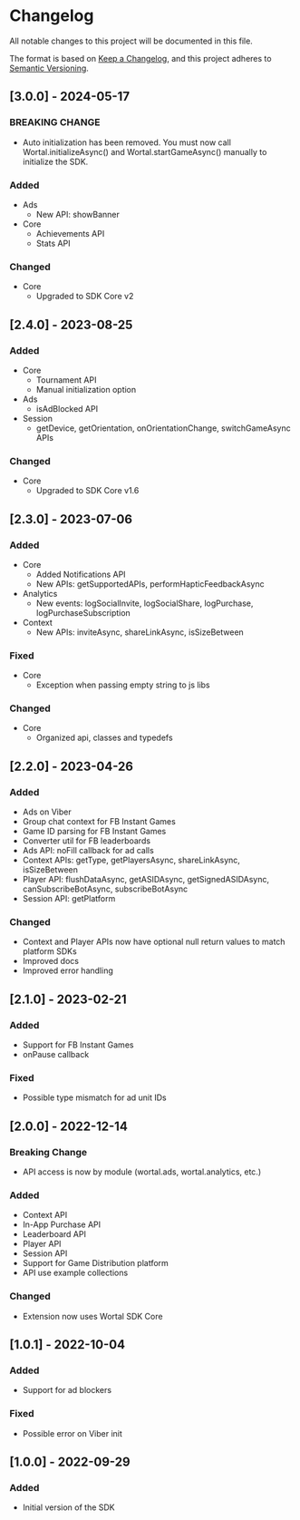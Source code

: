 # Changelog
All notable changes to this project will be documented in this file.

The format is based on [Keep a Changelog](https://keepachangelog.com/en/1.0.0/),
and this project adheres to [Semantic Versioning](https://semver.org/spec/v2.0.0.html).

## [3.0.0] - 2024-05-17
### BREAKING CHANGE
- Auto initialization has been removed. You must now call Wortal.initializeAsync() and Wortal.startGameAsync() manually to initialize the SDK.

### Added
- Ads
  - New API: showBanner
- Core
  - Achievements API
  - Stats API

### Changed
- Core
  - Upgraded to SDK Core v2

## [2.4.0] - 2023-08-25
### Added
- Core
  - Tournament API
  - Manual initialization option
- Ads
  - isAdBlocked API
- Session
  - getDevice, getOrientation, onOrientationChange, switchGameAsync APIs

### Changed
- Core
  - Upgraded to SDK Core v1.6

## [2.3.0] - 2023-07-06
### Added
- Core
    - Added Notifications API
    - New APIs: getSupportedAPIs, performHapticFeedbackAsync
- Analytics
    - New events: logSocialInvite, logSocialShare, logPurchase, logPurchaseSubscription
- Context
    - New APIs: inviteAsync, shareLinkAsync, isSizeBetween

### Fixed
- Core
  - Exception when passing empty string to js libs

### Changed
- Core
    - Organized api, classes and typedefs

## [2.2.0] - 2023-04-26
### Added
- Ads on Viber
- Group chat context for FB Instant Games
- Game ID parsing for FB Instant Games
- Converter util for FB leaderboards
- Ads API: noFill callback for ad calls
- Context APIs: getType, getPlayersAsync, shareLinkAsync, isSizeBetween
- Player API: flushDataAsync, getASIDAsync, getSignedASIDAsync, canSubscribeBotAsync, subscribeBotAsync
- Session API: getPlatform

### Changed
- Context and Player APIs now have optional null return values to match platform SDKs
- Improved docs
- Improved error handling

## [2.1.0] - 2023-02-21
### Added
- Support for FB Instant Games
- onPause callback

### Fixed
- Possible type mismatch for ad unit IDs

## [2.0.0] - 2022-12-14
### Breaking Change
- API access is now by module (wortal.ads, wortal.analytics, etc.)

### Added
- Context API
- In-App Purchase API
- Leaderboard API
- Player API
- Session API
- Support for Game Distribution platform
- API use example collections

### Changed
- Extension now uses Wortal SDK Core

## [1.0.1] - 2022-10-04
### Added
- Support for ad blockers

### Fixed
- Possible error on Viber init

## [1.0.0] - 2022-09-29
### Added
- Initial version of the SDK
